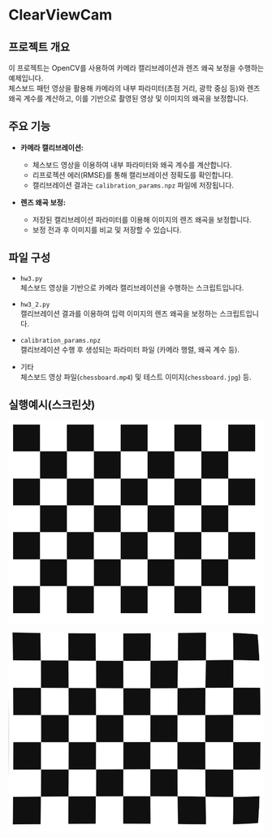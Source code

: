 # ClearViewCam

## 프로젝트 개요

이 프로젝트는 OpenCV를 사용하여 카메라 캘리브레이션과 렌즈 왜곡 보정을 수행하는 예제입니다.  
체스보드 패턴 영상을 활용해 카메라의 내부 파라미터(초점 거리, 광학 중심 등)와 렌즈 왜곡 계수를 계산하고, 이를 기반으로 촬영된 영상 및 이미지의 왜곡을 보정합니다.

## 주요 기능

- **카메라 캘리브레이션:**  
  - 체스보드 영상을 이용하여 내부 파라미터와 왜곡 계수를 계산합니다.
  - 리프로젝션 에러(RMSE)를 통해 캘리브레이션 정확도를 확인합니다.
  - 캘리브레이션 결과는 `calibration_params.npz` 파일에 저장됩니다.

- **렌즈 왜곡 보정:**  
  - 저장된 캘리브레이션 파라미터를 이용해 이미지의 렌즈 왜곡을 보정합니다.
  - 보정 전과 후 이미지를 비교 및 저장할 수 있습니다.

## 파일 구성

- `hw3.py`  
  체스보드 영상을 기반으로 카메라 캘리브레이션을 수행하는 스크립트입니다.

- `hw3_2.py`  
  캘리브레이션 결과를 이용하여 입력 이미지의 렌즈 왜곡을 보정하는 스크립트입니다.

- `calibration_params.npz`  
  캘리브레이션 수행 후 생성되는 파라미터 파일 (카메라 행렬, 왜곡 계수 등).

- 기타  
  체스보드 영상 파일(`chessboard.mp4`) 및 테스트 이미지(`chessboard.jpg`) 등.

## 실행예시(스크린샷)
![프로그램 스크린샷1](chessboard_2.png)

![프로그램 스크린샷2](undistorted_image.jpg)





